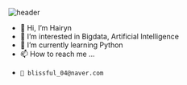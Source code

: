 ![header](https://capsule-render.vercel.app/api?type=Waving&color=gradient&height=220&section=header&text=Hi%20There👋&fontSize=70&animation=fadeIn&fontAlignY=40)


- 👋 Hi, I’m Hairyn
- 👀 I’m interested in Bigdata, Artificial Intelligence
- 🌱 I’m currently learning Python
- 📫 How to reach me ...
-     💌 blissful_04@naver.com

<!---
sunnyryn/sunnyryn is a ✨ special ✨ repository because its `README.md` (this file) appears on your GitHub profile.
You can click the Preview link to take a look at your changes.
--->
